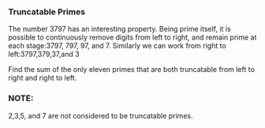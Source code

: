 ### Truncatable Primes

The number 3797 has an interesting property. Being prime itself, it is possible to continuously remove digits from left to right, and remain prime at each stage:3797, 797, 97, and 7.
Similarly we can work from right to left:3797,379,37,and 3

Find the sum of the only eleven primes that are both truncatable from left to right and right to left.

### NOTE:

2,3,5, and 7 are not considered to be truncatable primes.
